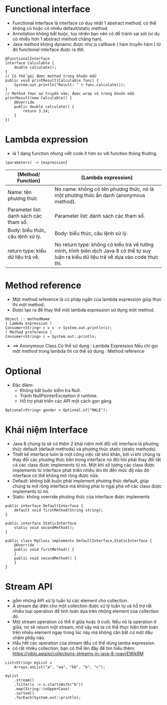 # Functional interface
- Functional interface là interface có duy nhất 1 abstract method, có thể không có hoặc có nhiều default/static method.
- Annotation không bắt buộc, tuy nhiên bạn nên có để tránh sai sót (ví dụ có nhiều hơn 1 abstract method chẳng hạn).
- Java method không dynamic được như js callback ( hàm truyền hàm ) từ đó functional interface được ra đời.
~~~
@FunctionalInterface
interface Calculable {
    double calculate();
}
// Có thể gọi được method trong khuôn mẫu
public void printResult(Calculable func) {
    System.out.println("Result: " + func.calculate());
}
// Method thực sự truyền vào, được wrap vô trong khuôn mẫu
printResult(new Calculable() {
    @Override
    public double calculate() {
        return 3.14;
    }
})
~~~
# Lambda expression
- là 1 dạng function nhưng viết code ít hơn so với function thông thường.
~~~
(parameters) -> {expression} 
~~~
|  (Method/ Function)  |  (Lambda expression) |
| --- | --- |
| Name: tên phương thức | No name: không có tên phương thức, nó là một phương thức ẩn danh (anonymous method). |
| Parameter list: danh sách các tham số. | Parameter list: danh sách các tham số. |
| Body: biểu thức, câu lệnh xử lý. | Body: biểu thức, câu lệnh xử lý. |
| return type: kiểu dữ liệu trả về. | No return type: không có kiểu trả về tường minh, trình biên dịch Java 8 có thể tự suy luận ra kiểu dữ liệu trả về dựa vào code thực thi. |

# Method reference
- Một method reference là cú pháp ngắn của lambda expression giúp thực thi một method.
- Được tạo ra để thay thể một lambda expression sử dụng một method.
~~~
Object :: methodName
( Lambda expression )
Consumer<String> c = s -> System.out.println(s);
( Method preference )
Consumer<String> c = System.out::println;
~~~
- ==> Anonymous Class Có thể sử dụng : Lambda Expression Nếu chỉ gọi một method trong lambda thì có thể sử dụng : Method reference
# Optional
- Đặc điẻm:
  - Không bắt buộc kiểm tra Null.
  - Tránh NullPointerException ở runtime.
  - Hỗ trợ phát triển các API một cách gọn gàng.
~~~
Optional<String> gender = Optional.of("MALE");
~~~
# Khái niệm Interface
- Java 8 chúng ta sẽ có thêm 2 khái niệm mới đối với interface là phương thức default (default methods) và phương thức static (static methods).
- Thiết kế interface luôn là một công việc rất khó khăn, bởi vì khi chúng ta thay đổi các phương thức bên trong interface nó đòi hỏi phải thay đổi tất cả các class được implements từ nó. Một khi số lượng các        class được implements từ interface phát triển nhiều lên thì đến mức độ nào đó interface có thể không mở rộng được nữa.
- Default: không bắt buộc phải implement phương thức default, giúp chúng ta mở rộng interface mà không phải lo ngại phá vỡ các class được implements từ nó.
- Static: không override phương thức của interface được implements
~~~
public interface DefaultInterface {
    default void firstMethod(String string);
}

public interface StaticInterface 
    static void secondMethod();
}

public class MyClass implements DefaultInterface,StaticInterface {
    @Override
    public void firstMethod() {
    }
    public void secondMethod() {
    }
}
~~~
# Stream API
- gồm những API xử lý tuần tự các element cho collection.
- A stream đại diện cho một collection được xử lý tuần tự và hỗ trợ rất nhiều loại operation để tính toán dựa trên những element của collection đó.
- Một stream operation có thể ở giữa hoặc ở cuối. Nếu nó là operation ở giữa, nó sẽ return một stream, nhờ vậy mà ta có thể thực hiện tính toán trên nhiều element ngay trong lúc này mà không cần bất cứ một dấu      chấm phẩy nào.
- Hầu hết các operation của stream đều có thể dùng lamba expression.
- có rất nhiều collection, bạn có thể lên đây để tìm hiểu thêm: https://viblo.asia/p/collections-streams-in-java-8-roavrEWjkRM
~~~
List<String> myList =
    Arrays.asList("a", "aa", "bb", "b", "c");

myList
    .stream()
    .filter(s -> s.startsWith("b"))
    .map(String::toUpperCase)
    .sorted()
    .forEach(System.out::println);
~~~
